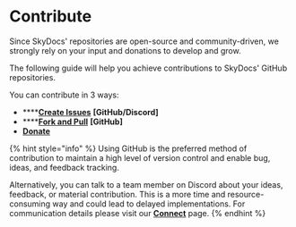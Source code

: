 # Contribute

Since SkyDocs' repositories are open-source and community-driven, we strongly rely on your input and donations to develop and grow.

The following guide will help you achieve contributions to SkyDocs' GitHub repositories.

You can contribute in 3 ways:

* ****[**Create Issues**](create-issues.md) **\[GitHub/Discord]**
* ****[**Fork and Pull**](fork-and-pull.md) **\[GitHub]**
* ****[**Donate**](donate.md)****

{% hint style="info" %}
Using GitHub is the preferred method of contribution to maintain a high level of version control and enable bug, ideas, and feedback tracking.

Alternatively, you can talk to a team member on Discord about your ideas, feedback, or material contribution. This is a more time and resource-consuming way and could lead to delayed implementations. For communication details please visit our [**Connect**](../connect.md) page.
{% endhint %}
